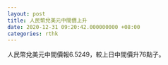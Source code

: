 ```yaml
---
layout: post
title: 人民幣兌美元中間價上升
date: 2020-12-31 09:20:42.000000000 +08:00
categories: rthk
---
```


人民幣兌美元中間價報6.5249，較上日中間價升76點子。
